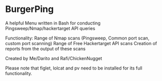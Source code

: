 # BurgerPing
A helpful Menu written in Bash for conducting Pingsweep/Nmap/hackertarget API queries

Functionality:
Range of Nmap scans (Pingsweep, Common port scan, custom port scanning)
Range of Free Hackertarget API scans
Creation of reports from the output of these scans

Created by Me/Darito and Rafi/ChickenNugget

Please note that figlet, lolcat and pv need to be installed for its full functionality.
